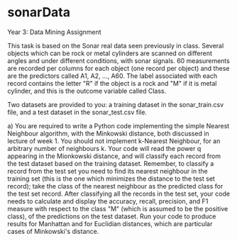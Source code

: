 # sonarData
Year 3: Data Mining Assignment

This task is based on the Sonar real data seen previously in class. Several objects which can be rock or metal cylinders are scanned on different angles and under different conditions, with sonar signals. 60 measurements are recorded per columns for each object (one record per object) and these are the predictors called A1, A2, …, A60. The label associated with each record contains the letter "R" if the object is a rock and "M" if it is metal cylinder, and this is the outcome variable called Class.

Two datasets are provided to you: a training dataset in the sonar_train.csv file, and a test dataset in the sonar_test.csv file.

a) You are required to write a Python code implementing the simple Nearest Neighbour algorithm, with the Minkowski distance, both discussed in lecture of week 1. You should not implement k-Nearest Neighbour, for an arbitrary number of neighbours k. Your code will read the power q appearing in the Mionkowski distance, and will classify each record from the test dataset based on the training dataset. Remember, to classify a record from the test set you need to find its nearest neighbour in the training set (this is the one which minimizes the distance to the test set record); take the class of the nearest neighbour as the predicted class for the test set record. After classifying all the records in the test set, your code needs to calculate and display the accuracy, recall, precision, and F1 measure with respect to the class "M" (which is assumed to be the positive class), of the predictions on the test dataset. Run your code to produce results for Manhattan and for Euclidian distances, which are particular cases of Minkowski's distance. 
